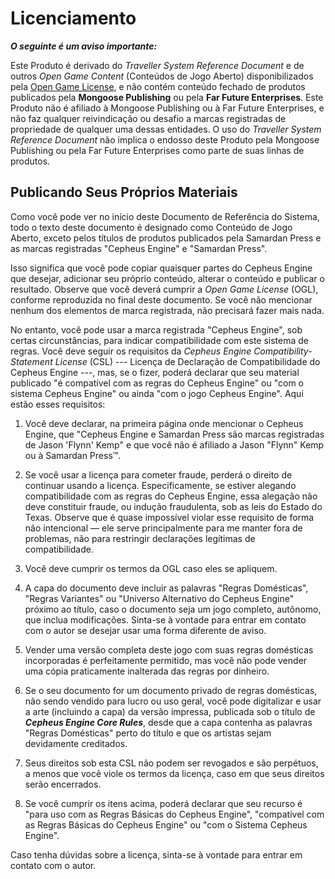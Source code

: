 # Licenciamento <!-- {docsify-ignore-all} -->

_**O seguinte é um aviso importante:**_

Este Produto é derivado do _Traveller System Reference Document_ e de outros _Open Game Content_ (Conteúdos de Jogo Aberto) disponibilizados pela [Open Game License](LICENSE.md), e não contém conteúdo fechado de produtos publicados pela **Mongoose Publishing** ou pela **Far Future Enterprises**. Este Produto não é afiliado à Mongoose Publishing ou à Far Future Enterprises, e não faz qualquer reivindicação ou desafio a marcas registradas de propriedade de qualquer uma dessas entidades. O uso do _Traveller System Reference Document_ não implica o endosso deste Produto pela Mongoose Publishing ou pela Far Future Enterprises como parte de suas linhas de produtos.

## Publicando Seus Próprios Materiais

Como você pode ver no início deste Documento de Referência do Sistema, todo o texto deste documento é designado como Conteúdo de Jogo Aberto, exceto pelos títulos de produtos publicados pela Samardan Press e as marcas registradas "Cepheus Engine" e "Samardan Press".

Isso significa que você pode copiar quaisquer partes do Cepheus Engine que desejar, adicionar seu próprio conteúdo, alterar o conteúdo e publicar o resultado. Observe que você deverá cumprir a _Open Game License_ (OGL), conforme reproduzida no final deste documento. Se você não mencionar nenhum dos elementos de marca registrada, não precisará fazer mais nada.

No entanto, você pode usar a marca registrada "Cepheus Engine", sob certas circunstâncias, para indicar compatibilidade com este sistema de regras. Você deve seguir os requisitos da _Cepheus Engine Compatibility-Statement License_ (CSL) --- Licença de Declaração de Compatibilidade do Cepheus Engine ---, mas, se o fizer, poderá declarar que seu material publicado "é compatível com as regras do Cepheus Engine" ou "com o sistema Cepheus Engine" ou ainda "com o jogo Cepheus Engine". Aqui estão esses requisitos:

1. Você deve declarar, na primeira página onde mencionar o Cepheus Engine, que "Cepheus Engine e Samardan Press são marcas registradas de Jason 'Flynn' Kemp" e que você não é afiliado a Jason "Flynn" Kemp ou à Samardan Press™.

2. Se você usar a licença para cometer fraude, perderá o direito de continuar usando a licença. Especificamente, se estiver alegando compatibilidade com as regras do Cepheus Engine, essa alegação não deve constituir fraude, ou indução fraudulenta, sob as leis do Estado do Texas. Observe que é quase impossível violar esse requisito de forma não intencional — ele serve principalmente para me manter fora de problemas, não para restringir declarações legítimas de compatibilidade.

3. Você deve cumprir os termos da OGL caso eles se apliquem.

4. A capa do documento deve incluir as palavras "Regras Domésticas", "Regras Variantes" ou "Universo Alternativo do Cepheus Engine" próximo ao título, caso o documento seja um jogo completo, autônomo, que inclua modificações. Sinta-se à vontade para entrar em contato com o autor se desejar usar uma forma diferente de aviso.

5. Vender uma versão completa deste jogo com suas regras domésticas incorporadas é perfeitamente permitido, mas você não pode vender uma cópia praticamente inalterada das regras por dinheiro.

6. Se o seu documento for um documento privado de regras domésticas, não sendo vendido para lucro ou uso geral, você pode digitalizar e usar a arte (incluindo a capa) da versão impressa, publicada sob o título de _**Cepheus Engine Core Rules**_, desde que a capa contenha as palavras "Regras Domésticas" perto do título e que os artistas sejam devidamente creditados.

7. Seus direitos sob esta CSL não podem ser revogados e são perpétuos, a menos que você viole os termos da licença, caso em que seus direitos serão encerrados.

8. Se você cumprir os itens acima, poderá declarar que seu recurso é "para uso com as Regras Básicas do Cepheus Engine", "compatível com as Regras Básicas do Cepheus Engine" ou "com o Sistema Cepheus Engine".

Caso tenha dúvidas sobre a licença, sinta-se à vontade para entrar em contato com o autor.